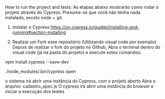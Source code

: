 How to run the project and tests:
As etapas abaixo mostrarão como rodar o projeto através do Cypress. Presume-se que você não tenha nada instalado, exceto node + git.

1. Instalar o Cypress
https://on.cypress.io/guides/installing-and-running#section-installing

2. Realizar um Fork esse repositório (Utilizando visual code por exemplo)
Depois de realizar o fork do projeto no Github, Abra o terminal dentro do visual code (já na pasta do projeto) e execute estes comandos:

npm install cypress --save-dev

./node_modules/.bin/cypress open

o sistema irá abrir uma instância do Cypress, com o projeto aberto
Abra o arquivo:
cadastro_spec.js
O cypress irá abrir uma instância do browser e iniciar a execução dos testes





